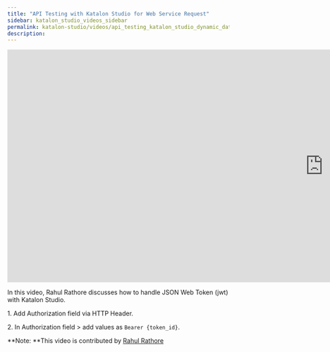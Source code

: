 ```yaml
---
title: "API Testing with Katalon Studio for Web Service Request"
sidebar: katalon_studio_videos_sidebar
permalink: katalon-studio/videos/api_testing_katalon_studio_dynamic_data_in_request_body.html
description: 
---
```


<iframe width="1432" height="529" src="https://www.youtube.com/embed/CaEv3KYrym0?list=PLlsKgYi2Lw732Snuu4qPlkvnOykiiatKc" frameborder="0" allow="accelerometer; autoplay; clipboard-write; encrypted-media; gyroscope; picture-in-picture" allowfullscreen></iframe>

In this video, Rahul Rathore discusses how to handle JSON Web Token (jwt) with Katalon Studio.

1\. Add Authorization field via HTTP Header.

2\. In Authorization field > add values as `Bearer {token_id}`.

**Note: **This video is contributed by [Rahul Rathore](https://www.youtube.com/channel/UCeuu4kw1a7SRSdH7TGAn7gg)